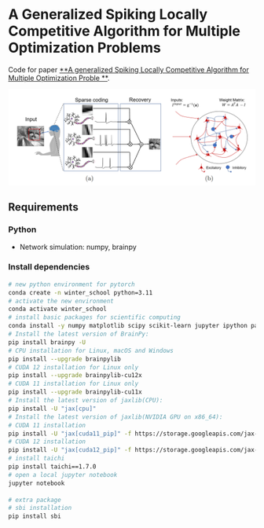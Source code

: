 # A Generalized Spiking Locally Competitive Algorithm for Multiple Optimization Problems 

Code for paper [**A generalized Spiking Locally Competitive Algorithm for Multiple Optimization Proble **](https://arxiv.org/abs/2407.03930).

![paper-summary](./NC.png)

## Requirements

### Python

- Network simulation: numpy, brainpy


### Install dependencies

```bash
# new python environment for pytorch
conda create -n winter_school python=3.11
# activate the new environment
conda activate winter_school
# install basic packages for scientific computing
conda install -y numpy matplotlib scipy scikit-learn jupyter ipython pandas ipywidgets 
# Install the latest version of BrainPy:
pip install brainpy -U
# CPU installation for Linux, macOS and Windows
pip install --upgrade brainpylib
# CUDA 12 installation for Linux only
pip install --upgrade brainpylib-cu12x
# CUDA 11 installation for Linux only
pip install --upgrade brainpylib-cu11x
# Install the latest version of jaxlib(CPU):
pip install -U "jax[cpu]"
# Install the latest version of jaxlib(NVIDIA GPU on x86_64):
# CUDA 11 installation
pip install -U "jax[cuda11_pip]" -f https://storage.googleapis.com/jax-releases/jax_cuda_releases.html
# CUDA 12 installation
pip install -U "jax[cuda12_pip]" -f https://storage.googleapis.com/jax-releases/jax_cuda_releases.html
# install taichi
pip install taichi==1.7.0
# open a local jupyter notebook
jupyter notebook

# extra package
# sbi installation
pip install sbi
```




